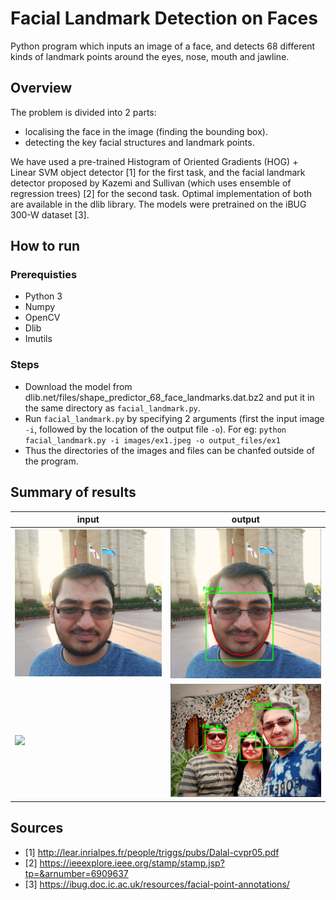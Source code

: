 # Facial Landmark Detection on Faces
Python program which inputs an image of a face, and detects 68 different kinds of landmark points around the eyes, nose, mouth and jawline.

## Overview
The problem is divided into 2 parts:

- localising the face in the image (finding the bounding box).
- detecting the key facial structures and landmark points.

We have used a pre-trained Histogram of Oriented Gradients (HOG) + Linear SVM object detector [1] for the first task, and the facial landmark detector proposed by Kazemi and Sullivan (which uses ensemble of regression trees) [2] for the second task. Optimal implementation of both are available in the dlib library. The models were pretrained on the iBUG 300-W dataset [3].


## How to run

### Prerequisties
- Python 3
- Numpy
- OpenCV
- Dlib
- Imutils

### Steps
- Download the model from dlib.net/files/shape_predictor_68_face_landmarks.dat.bz2 and put it in the same directory as `facial_landmark.py`.
- Run `facial_landmark.py` by specifying 2 arguments (first the input image `-i`, followed by the location of the output file `-o`). For eg: `python facial_landmark.py -i images/ex1.jpeg -o output_files/ex1`
 - Thus the directories of the images and files can be chanfed outside of the program.
 
 
 ## Summary of results
input | output
----- | ------
<img src="https://github.com/raahatg21/Landmark-detection/blob/master/images/ex2.jpeg" width="600"> | <img src="https://github.com/raahatg21/Landmark-detection/blob/master/images/output-img/output-2.PNG" width = "600">
<img src="https://github.com/raahatg21/Landmark-detection/blob/master/images/ex3.jpeg" width="600"> | <img src="https://github.com/raahatg21/Landmark-detection/blob/master/images/output-img/output-3.PNG" width = "600">
 
 
 ## Sources
 - [1] http://lear.inrialpes.fr/people/triggs/pubs/Dalal-cvpr05.pdf
 - [2] https://ieeexplore.ieee.org/stamp/stamp.jsp?tp=&arnumber=6909637
 - [3] https://ibug.doc.ic.ac.uk/resources/facial-point-annotations/

